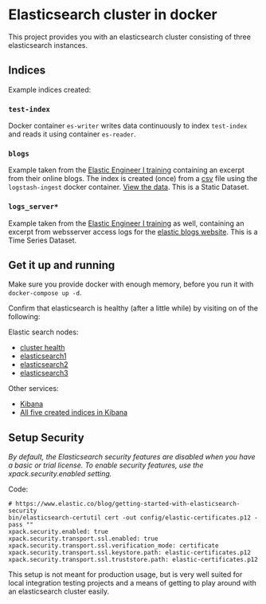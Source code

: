 # Elasticsearch cluster in docker

This project provides you with an elasticsearch cluster consisting of three elasticsearch instances.

## Indices

Example indices created:

### `test-index`

Docker container `es-writer` writes data continuously to index `test-index` and reads it using container `es-reader`.

### `blogs`

Example taken from the [Elastic Engineer I training](https://training.elastic.co/instructor-led-training/ElasticsearchEngineerI) containing an excerpt from their online blogs. The index is created (once) from a [csv](logstash-ingest/data/blogs.csv) file using the `logstash-ingest` docker container.
[View the data](http://localhost:9200/blogs/_search?pretty=true&size=1). This is a Static Dataset.

### `logs_server*`

Example taken from the [Elastic Engineer I training](https://training.elastic.co/instructor-led-training/ElasticsearchEngineerI) as well, containing an excerpt from websserver access logs for the [elastic blogs website](https://www.elastic.co/blog/). This is a Time Series Dataset.

## Get it up and running

Make sure you provide docker with enough memory, before you run it with `docker-compose up -d`.

Confirm that elasticsearch is healthy (after a little while) by visiting on of the following:

Elastic search nodes:

- [cluster health](http://localhost:9200/_cluster/health?pretty=true)
- [elasticsearch1](http://localhost:9200/_cat/health)
- [elasticsearch2](http://localhost:9201/_cat/health)
- [elasticsearch3](http://localhost:9202/_cat/health)

Other services:

- [Kibana](http://localhost:5601)
- [All five created indices in Kibana](http://localhost:5601/app/kibana#/management/elasticsearch/index_management/indices?_g=())

## Setup Security

_By default, the Elasticsearch security features are disabled when you have a basic or trial license. To enable security features, use the xpack.security.enabled setting._

Code:

    # https://www.elastic.co/blog/getting-started-with-elasticsearch-security
    bin/elasticsearch-certutil cert -out config/elastic-certificates.p12 -pass ""
    xpack.security.enabled: true
    xpack.security.transport.ssl.enabled: true
    xpack.security.transport.ssl.verification_mode: certificate
    xpack.security.transport.ssl.keystore.path: elastic-certificates.p12
    xpack.security.transport.ssl.truststore.path: elastic-certificates.p12


This setup is not meant for production usage, but is very well suited for local integration testing projects and a means of getting to play around with an elasticsearch cluster easily.
